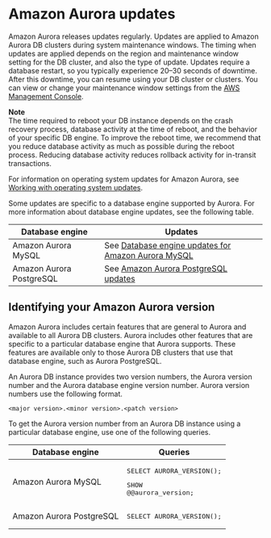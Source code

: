 # Amazon Aurora updates<a name="Aurora.Updates"></a>

Amazon Aurora releases updates regularly\. Updates are applied to Amazon Aurora DB clusters during system maintenance windows\. The timing when updates are applied depends on the region and maintenance window setting for the DB cluster, and also the type of update\. Updates require a database restart, so you typically experience 20–30 seconds of downtime\. After this downtime, you can resume using your DB cluster or clusters\. You can view or change your maintenance window settings from the [AWS Management Console](https://console.aws.amazon.com/)\.

**Note**  
The time required to reboot your DB instance depends on the crash recovery process, database activity at the time of reboot, and the behavior of your specific DB engine\. To improve the reboot time, we recommend that you reduce database activity as much as possible during the reboot process\. Reducing database activity reduces rollback activity for in\-transit transactions\.

For information on operating system updates for Amazon Aurora, see [Working with operating system updates](USER_UpgradeDBInstance.Maintenance.md#OS_Updates)\.

Some updates are specific to a database engine supported by Aurora\. For more information about database engine updates, see the following table\.


| Database engine | Updates | 
| --- | --- | 
|  Amazon Aurora MySQL  |  See [Database engine updates for Amazon Aurora MySQL](AuroraMySQL.Updates.md)  | 
|  Amazon Aurora PostgreSQL  |  See [Amazon Aurora PostgreSQL updates](AuroraPostgreSQL.Updates.md)  | 

## Identifying your Amazon Aurora version<a name="Aurora.Updates.Versions"></a>

Amazon Aurora includes certain features that are general to Aurora and available to all Aurora DB clusters\. Aurora includes other features that are specific to a particular database engine that Aurora supports\. These features are available only to those Aurora DB clusters that use that database engine, such as Aurora PostgreSQL\.

An Aurora DB instance provides two version numbers, the Aurora version number and the Aurora database engine version number\. Aurora version numbers use the following format\.

```
<major version>.<minor version>.<patch version>
```

To get the Aurora version number from an Aurora DB instance using a particular database engine, use one of the following queries\.


| Database engine | Queries | 
| --- | --- | 
|  Amazon Aurora MySQL  |  <pre>SELECT AURORA_VERSION();</pre> <pre>SHOW @@aurora_version;</pre>  | 
|  Amazon Aurora PostgreSQL  |  <pre>SELECT AURORA_VERSION();</pre>  | 
